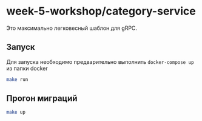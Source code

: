 # week-5-workshop/category-service

Это максимально легковесный шаблон для gRPC.

## Запуск

Для запуска необходимо предварительно выполнить `docker-compose up` из папки docker

```sh
make run
```

## Прогон миграций

```sh
make up
```
